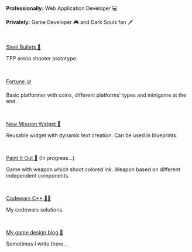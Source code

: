 <b>Professionally:</b> Web Application Developer 💻

<b>Privately:</b> Game Developer 🎮 and Dark Souls fan 🗡️

</br>

[Steel Bullets 🔫](https://github.com/apokrif6/SteelBullets)

TPP arena shooter prototype.

</br>

[Fortune 🪙](https://github.com/apokrif6/Fortune)

Basic platformer with coins, different platforms' types and minigame at the end.

</br>

[New Mission Widget 📔](https://github.com/apokrif6/NewMissionWidget)

Reusable widget with dynamic text creation. Can be used in blueprints.

</br>

[Paint It Out 🎨](https://github.com/apokrif6/PaintItOut) (In progress...)

Game with weapon which shoot colored ink. Weapon based on different independent components.

</br>

[Codewars C++ 👨‍💻](https://github.com/apokrif6/codewars-cpp)

My codewars solutions.

</br>

[My game design blog 📝](https://apokrif6.github.io)

Sometimes I write there...
